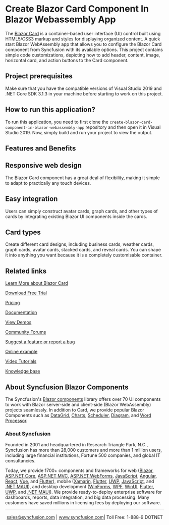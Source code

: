 # Create Blazor Card Component In Blazor Webassembly App
The [Blazor Card](https://www.syncfusion.com/blazor-components/blazor-card?utm_source=github&utm_medium=listing&utm_campaign=blazor-card-github-samples) is a container-based user interface (UI) control built using HTML5/CSS3 markup and styles for displaying organized content. A quick start Blazor WebAssembly app that allows you to configure the Blazor Card component from Syncfusion with its available options. This project contains simple code customizations, depicting how to add header, content, image, horizontal card, and action buttons to the Card component.

## Project prerequisites

Make sure that you have the compatible versions of Visual Studio 2019 and .NET Core SDK 3.1.3 in your machine before starting to work on this project.

## How to run this application?

To run this application, you need to first clone the `create-blazor-card-component-in-blazor-webassembly-app` repository and then open it in Visual Studio 2019. Now, simply build and run your project to view the output.

## Features and Benefits

## Responsive web design

The Blazor Card component has a great deal of flexibility, making it simple to adapt to practically any touch devices.

## Easy integration

Users can simply construct avatar cards, graph cards, and other types of cards by integrating existing Blazor UI components inside the cards.

## Card types

Create different card designs, including business cards, weather cards, graph cards, avatar cards, stacked cards, and reveal cards. You can shape it into anything you want because it is a completely customisable container.

## Related links

[Learn More about Blazor Card](https://www.syncfusion.com/blazor-components/blazor-card?utm_source=github&utm_medium=listing&utm_campaign=blazor-card-github-samples)

[Download Free Trial](https://www.syncfusion.com/downloads/blazor?utm_source=github&utm_medium=listing&utm_campaign=blazor-card-github-samples)

[Pricing](https://www.syncfusion.com/sales/products/blazor?utm_source=github&utm_medium=listing&utm_campaign=blazor-card-github-samples)

[Documentation](https://blazor.syncfusion.com/documentation/card/getting-started?utm_source=github&utm_medium=listing&utm_campaign=blazor-card-github-samples)

[View Demos](https://blazor.syncfusion.com/demos/card/default-functionalities?utm_source=github&utm_medium=listing&utm_campaign=blazor-card-github-samples)

[Community Forums](https://www.syncfusion.com/forums/blazor-components?utm_source=github&utm_medium=listing&utm_campaign=blazor-card-github-samples)

[Suggest a feature or report a bug](https://www.syncfusion.com/feedback/blazor-components?utm_source=github&utm_medium=listing&utm_campaign=blazor-card-github-samples)

[Online example](https://blazor.syncfusion.com/demos/card/default-functionalities?utm_source=github&utm_medium=listing&utm_campaign=blazor-card-github-samples)

[Video Tutorials](https://www.syncfusion.com/tutorial-videos/blazor/card?utm_source=github&utm_medium=listing&utm_campaign=blazor-card-github-samples)

[Knowledge base](https://www.syncfusion.com/kb/blazor-components?utm_source=github&utm_medium=listing&utm_campaign=blazor-card-github-samples)

## About Syncfusion Blazor Components
The Syncfusion's [Blazor components](https://www.syncfusion.com/blazor-components?utm_source=github&utm_medium=listing&utm_campaign=blazor-card-github-samples) library offers over 70 UI components to work with Blazor server-side and client-side (Blazor WebAssembly) projects seamlessly. In addition to Card, we provide popular Blazor Components such as [DataGrid](https://www.syncfusion.com/blazor-components/blazor-datagrid?utm_source=github&utm_medium=listing&utm_campaign=blazor-card-github-samples), [Charts](https://www.syncfusion.com/blazor-components/blazor-charts?utm_source=github&utm_medium=listing&utm_campaign=blazor-card-github-samples), [Scheduler](https://www.syncfusion.com/blazor-components/blazor-scheduler?utm_source=github&utm_medium=listing&utm_campaign=blazor-card-github-samples), [Diagram](https://www.syncfusion.com/blazor-components/blazor-diagram?utm_source=github&utm_medium=listing&utm_campaign=blazor-card-github-samples), and [Word Processor](https://www.syncfusion.com/blazor-components/blazor-word-processor?utm_source=github&utm_medium=listing&utm_campaign=blazor-card-github-samples).

### About Syncfusion

Founded in 2001 and headquartered in Research Triangle Park, N.C., Syncfusion has more than 28,000 customers and more than 1 million users, including large financial institutions, Fortune 500 companies, and global IT consultancies.
 
Today, we provide 1700+ components and frameworks for web ([Blazor](https://www.syncfusion.com/blazor-components?utm_source=github&utm_medium=listing&utm_campaign=blazor-card-github-samples), [ASP.NET Core](https://www.syncfusion.com/aspnet-core-ui-controls?utm_source=github&utm_medium=listing&utm_campaign=blazor-card-github-samples), [ASP.NET MVC](https://www.syncfusion.com/aspnet-mvc-ui-controls?utm_source=github&utm_medium=listing&utm_campaign=blazor-card-github-samples), [ASP.NET WebForms](https://www.syncfusion.com/jquery/aspnet-webforms-ui-controls?utm_source=github&utm_medium=listing&utm_campaign=blazor-card-github-samples), [JavaScript](https://www.syncfusion.com/javascript-ui-controls?utm_source=github&utm_medium=listing&utm_campaign=blazor-card-github-samples), [Angular](https://www.syncfusion.com/angular-ui-components?utm_source=github&utm_medium=listing&utm_campaign=blazor-card-github-samples), [React](https://www.syncfusion.com/react-ui-components?utm_source=github&utm_medium=listing&utm_campaign=blazor-card-github-samples), [Vue](https://www.syncfusion.com/vue-ui-components?utm_source=github&utm_medium=listing&utm_campaign=blazor-card-github-samples), and [Flutter](https://www.syncfusion.com/flutter-widgets?utm_source=github&utm_medium=listing&utm_campaign=blazor-card-github-samples)), mobile ([Xamarin](https://www.syncfusion.com/xamarin-ui-controls?utm_source=github&utm_medium=listing&utm_campaign=blazor-card-github-samples), [Flutter](https://www.syncfusion.com/flutter-widgets?utm_source=github&utm_medium=listing&utm_campaign=blazor-card-github-samples), [UWP](https://www.syncfusion.com/uwp-ui-controls?utm_source=github&utm_medium=listing&utm_campaign=blazor-card-github-samples), [JavaScript](https://www.syncfusion.com/javascript-ui-controls?utm_source=github&utm_medium=listing&utm_campaign=blazor-card-github-samples), and [.NET MAUI](https://www.syncfusion.com/maui-controls?utm_source=github&utm_medium=listing&utm_campaign=blazor-card-github-samples)), and desktop development ([WinForms](https://www.syncfusion.com/winforms-ui-controls?utm_source=github&utm_medium=listing&utm_campaign=blazor-card-github-samples), [WPF](https://www.syncfusion.com/wpf-controls?utm_source=github&utm_medium=listing&utm_campaign=blazor-card-github-samples), [WinUI](https://www.syncfusion.com/winui-controls?utm_source=github&utm_medium=listing&utm_campaign=blazor-card-github-samples), [Flutter](https://www.syncfusion.com/flutter-widgets?utm_source=github&utm_medium=listing&utm_campaign=blazor-card-github-samples), [UWP](https://www.syncfusion.com/uwp-ui-controls?utm_source=github&utm_medium=listing&utm_campaign=blazor-card-github-samples), and [.NET MAUI](https://www.syncfusion.com/maui-controls?utm_source=github&utm_medium=listing&utm_campaign=blazor-card-github-samples)). We provide ready-to-deploy enterprise software for dashboards, reports, data integration, and big data processing. Many customers have saved millions in licensing fees by deploying our software.

<hr style="height:0.3px;border:none;color:lightgrey;background-color:lightgrey;" />

<p align="center">
<a href="mailto:sales@syncfusion.com?Subject=Syncfusion Blazor Card - GitHub" target="_top">sales@syncfusion.com</a> | <a href="https://www.syncfusion.com?utm_source=github&utm_medium=listing&utm_campaign=blazor-card-github-samples">www.syncfusion.com</a>| Toll Free: 1-888-9 DOTNET <br>
</p>

